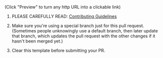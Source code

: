 (Click "Preview" to turn any http URL into a clickable link)

1. PLEASE CAREFULLY READ: [Contributing Guidelines](https://github.com/ocornut/imgui/blob/master/docs/CONTRIBUTING.md)

2. Make sure you're using a special branch just for this pull request. (Sometimes people unknowingly use a default
   branch, then later update that branch, which updates the pull request with the other changes if it hasn't been merged
   yet.)

3. Clear this template before submitting your PR.

